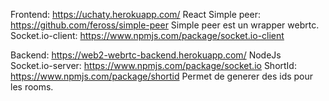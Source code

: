 Frontend: https://uchaty.herokuapp.com/
React
Simple peer: https://github.com/feross/simple-peer
Simple peer est un wrapper webrtc.
Socket.io-client: https://www.npmjs.com/package/socket.io-client



Backend: https://web2-webrtc-backend.herokuapp.com/
NodeJs
Socket.io-server: https://www.npmjs.com/package/socket.io
ShortId: https://www.npmjs.com/package/shortid
Permet de generer des ids pour les rooms.






